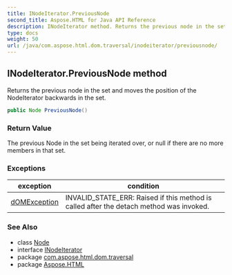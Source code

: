 ```yaml
---
title: INodeIterator.PreviousNode
second_title: Aspose.HTML for Java API Reference
description: INodeIterator method. Returns the previous node in the set and moves the position of the NodeIterator backwards in the set
type: docs
weight: 50
url: /java/com.aspose.html.dom.traversal/inodeiterator/previousnode/
---
```

## INodeIterator.PreviousNode method

Returns the previous node in the set and moves the position of the NodeIterator backwards in the set.

```java
public Node PreviousNode()
```

### Return Value

The previous Node in the set being iterated over, or null if there are no more members in that set.

### Exceptions

| exception | condition |
| --- | --- |
| [dOMException](../../../com.aspose.html.dom/domexception/) | INVALID_STATE_ERR: Raised if this method is called after the detach method was invoked. |

### See Also

* class [Node](../../../com.aspose.html.dom/node/)
* interface [INodeIterator](../)
* package [com.aspose.html.dom.traversal](../../../com.aspose.html.dom.traversal/)
* package [Aspose.HTML](../../../)
